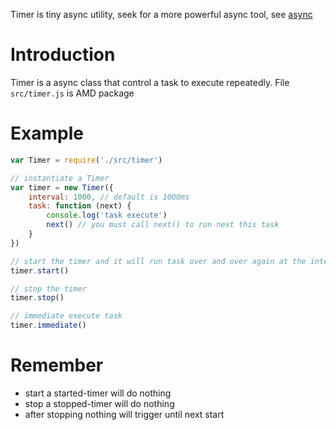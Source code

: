 Timer is tiny async utility, seek for a more powerful async tool, see [async](https://github.com/caolan/async)

# Introduction
Timer is a async class that control a task to execute repeatedly.
File `src/timer.js` is AMD package

# Example

```javascript
var Timer = require('./src/timer')

// instantiate a Timer
var timer = new Timer({
    interval: 1000, // default is 1000ms
    task: function (next) {
        console.log('task execute')
        next() // you must call next() to run next this task
    }
})

// start the timer and it will run task over and over again at the interval
timer.start()

// stop the timer
timer.stop()

// immediate execute task
timer.immediate()
```

# Remember
- start a started-timer will do nothing
- stop a stopped-timer will do nothing
- after stopping nothing will trigger until next start
